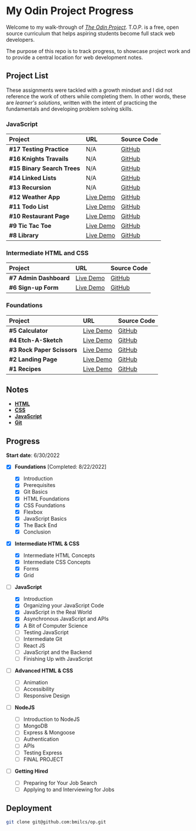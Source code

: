 # My Odin Project Progress

Welcome to my walk-through of [_The Odin Project_](https://www.theodinproject.com). T.O.P. is a free, open source curriculum that helps aspiring students become full stack web developers.

The purpose of this repo is to track progress, to showcase project work and to provide a central location for web development notes.

## Project List

These assignments were tackled with a growth mindset and I did not reference the work of others while completing them. In other words, these are _learner's solutions_, written with the intent of practicing the fundamentals and developing problem solving skills.

### JavaScript

| Project                     | URL                                                         | Source Code                                                  |
| :-------------------------- | :---------------------------------------------------------- | :----------------------------------------------------------- |
| **#17 Testing Practice**    | N/A                                                         | [GitHub](https://github.com/bmilcs/odin-testing-practice)    |
| **#16 Knights Travails**    | N/A                                                         | [GitHub](https://github.com/bmilcs/odin-knights-travails)    |
| **#15 Binary Search Trees** | N/A                                                         | [GitHub](https://github.com/bmilcs/odin-binary-search-trees) |
| **#14 Linked Lists**        | N/A                                                         | [GitHub](https://github.com/bmilcs/odin-linked-lists)        |
| **#13 Recursion**           | N/A                                                         | [GitHub](https://github.com/bmilcs/odin-recursion)           |
| **#12 Weather App**         | [Live Demo](https://bmilcs.github.io/odin-weather-app/)     | [GitHub](https://github.com/bmilcs/odin-weather-app)         |
| **#11 Todo List**           | [Live Demo](https://bmilcs.github.io/odin-todo-list/)       | [GitHub](https://github.com/bmilcs/odin-todo-list)           |
| **#10 Restaurant Page**     | [Live Demo](https://bmilcs.github.io/odin-restaurant-page/) | [GitHub](https://github.com/bmilcs/odin-restaurant-page)     |
| **#9 Tic Tac Toe**          | [Live Demo](https://bmilcs.github.io/odin-tic-tac-toe/)     | [GitHub](https://github.com/bmilcs/odin-tic-tac-toe)         |
| **#8 Library**              | [Live Demo](https://bmilcs.github.io/odin-library/)         | [GitHub](https://github.com/bmilcs/odin-library)             |

### Intermediate HTML and CSS

| Project                | URL                                                         | Source Code                                              |
| :--------------------- | :---------------------------------------------------------- | :------------------------------------------------------- |
| **#7 Admin Dashboard** | [Live Demo](https://bmilcs.github.io/odin-admin-dashboard/) | [GitHub](https://github.com/bmilcs/odin-admin-dashboard) |
| **#6 Sign-up Form**    | [Live Demo](https://bmilcs.github.io/odin-signup-form/)     | [GitHub](https://github.com/bmilcs/odin-signup-form)     |

### Foundations

| Project                    | URL                                                             | Source Code                                                  |
| :------------------------- | :-------------------------------------------------------------- | :----------------------------------------------------------- |
| **#5 Calculator**          | [Live Demo](https://bmilcs.github.io/odin-calculator/)          | [GitHub](https://github.com/bmilcs/odin-calculator)          |
| **#4 Etch-A-Sketch**       | [Live Demo](https://bmilcs.github.io/odin-etch-a-sketch/)       | [GitHub](https://github.com/bmilcs/odin-etch-a-sketch)       |
| **#3 Rock Paper Scissors** | [Live Demo](https://bmilcs.github.io/odin-rock-paper-scissors/) | [GitHub](https://github.com/bmilcs/odin-rock-paper-scissors) |
| **#2 Landing Page**        | [Live Demo](https://bmilcs.github.io/odin-landing-page/)        | [GitHub](https://github.com/bmilcs/odin-landing-page)        |
| **#1 Recipes**             | [Live Demo](https://bmilcs.github.io/odin-recipes/)             | [GitHub](https://github.com/bmilcs/odin-recipes)             |

## Notes

- [**HTML**](html.md)
- [**CSS**](css.md)
- [**JavaScript**](javascript.md)
- [**Git**](git.md)

## Progress

**Start date**: 6/30/2022

- [x] **Foundations** [Completed: 8/22/2022]

  - [x] Introduction
  - [x] Prerequisites
  - [x] Git Basics
  - [x] HTML Foundations
  - [x] CSS Foundations
  - [x] Flexbox
  - [x] JavaScript Basics
  - [x] The Back End
  - [x] Conclusion

- [x] **Intermediate HTML & CSS**

  - [x] Intermediate HTML Concepts
  - [x] Intermediate CSS Concepts
  - [x] Forms
  - [x] Grid

- [ ] **JavaScript**

  - [x] Introduction
  - [x] Organizing your JavaScript Code
  - [x] JavaScript in the Real World
  - [x] Asynchronous JavaScript and APIs
  - [x] A Bit of Computer Science
  - [ ] Testing JavaScript
  - [ ] Intermediate Git
  - [ ] React JS
  - [ ] JavaScript and the Backend
  - [ ] Finishing Up with JavaScript

- [ ] **Advanced HTML & CSS**

  - [ ] Animation
  - [ ] Accessibility
  - [ ] Responsive Design

- [ ] **NodeJS**

  - [ ] Introduction to NodeJS
  - [ ] MongoDB
  - [ ] Express & Mongoose
  - [ ] Authentication
  - [ ] APIs
  - [ ] Testing Express
  - [ ] FINAL PROJECT

- [ ] **Getting Hired**
  - [ ] Preparing for Your Job Search
  - [ ] Applying to and Interviewing for Jobs

## Deployment

```sh
git clone git@github.com:bmilcs/op.git
```
